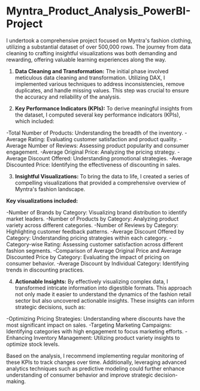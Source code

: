 # Myntra_Product_Analysis_PowerBI-Project
I undertook a comprehensive project focused on Myntra's fashion clothing, utilizing a substantial dataset of over 500,000 rows. The journey from data cleaning to crafting insightful visualizations was both demanding and rewarding, offering valuable learning experiences along the way.

1. **Data Cleaning and Transformation:** The initial phase involved meticulous data cleaning and transformation. Utilizing DAX, I implemented various techniques to address inconsistencies, remove duplicates, and handle missing values. This step was crucial to ensure the accuracy and reliability of the analysis.

2. **Key Performance Indicators (KPIs):** To derive meaningful insights from the dataset, I computed several key performance indicators (KPIs), which included:

-Total Number of Products: Understanding the breadth of the inventory.
-Average Rating: Evaluating customer satisfaction and product quality.
-Average Number of Reviews: Assessing product popularity and consumer engagement.
-Average Original Price: Analyzing the pricing strategy.
-Average Discount Offered: Understanding promotional strategies.
-Average Discounted Price: Identifying the effectiveness of discounting in sales.

3. **Insightful Visualizations:** To bring the data to life, I created a series of compelling visualizations that provided a comprehensive overview of Myntra's fashion landscape.

**Key visualizations included:**

-Number of Brands by Category: Visualizing brand distribution to identify market leaders.
-Number of Products by Category: Analyzing product variety across different categories.
-Number of Reviews by Category: Highlighting customer feedback patterns.
-Average Discount Offered by Category: Understanding pricing strategies within each category.
-Category-wise Rating: Assessing customer satisfaction across different fashion segments.
-Comparison of Average Original Price and Average Discounted Price by Category: Evaluating the impact of pricing on consumer behavior.
-Average Discount by Individual Category: Identifying trends in discounting practices.

4. **Actionable Insights:** By effectively visualizing complex data, I transformed intricate information into digestible formats. This approach not only made it easier to understand the dynamics of the fashion retail sector but also uncovered actionable insights. These insights can inform strategic decisions, such as:

-Optimizing Pricing Strategies: Understanding where discounts have the most significant impact on sales.
-Targeting Marketing Campaigns: Identifying categories with high engagement to focus marketing efforts.
-Enhancing Inventory Management: Utilizing product variety insights to optimize stock levels.

Based on the analysis, I recommend implementing regular monitoring of these KPIs to track changes over time. Additionally, leveraging advanced analytics techniques such as predictive modeling could further enhance understanding of consumer behavior and improve strategic decision-making.

